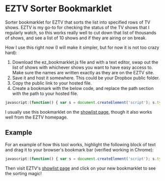 EZTV Sorter Bookmarklet
================

Sorter bookmarklet for EZTV that sorts the list into specified rows of TV shows. EZTV is my go-to for checking the status of the TV shows that I regularly watch, so this works really well to cut down that list of thousands of shows, and see a list of 10 shows and if they are airing or on break.

How I use this right now (I will make it simpler, but for now it is not too crazy hard):

1. Download the ez_bookmarklet.js file and with a text editor, swap out the list of shows with whichever shows you want to have easy access to. Make sure the names are written exactly as they are on the EZTV site.
1. Save it and host it somewhere. This could be your Dropbox public folder.
1. Copy the public link to your hosted file.
1. Create a bookmark with the below code, and replace the path section with the path to your hosted file.

```javascript
javascript:(function() { var s = document.createElement('script'); s.type = 'text/javascript'; s.src = 'YOUR-SOURCE-HERE/ez_bookmarklet.js'; document.body.appendChild(s); })();
```

I usually use this bookmarklet on the [showlist page](http://eztv.it/showlist/), though it also works well from the EZTV homepage.

## Example ##

For an example of how this tool works, highlight the following block of text and drag it to your browser's bookmark bar (verified working in Chrome):

```javascript
javascript:(function() { var s = document.createElement('script'); s.type = 'text/javascript'; s.src = 'http://polluxtechnology.com/ez_bookmarklet.js'; document.body.appendChild(s); })();
```

Then visit EZTV's [showlist page](http://eztv.it/showlist/) and click on your new bookmarklet to see the sorting magic!
